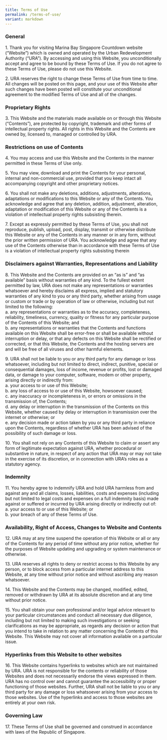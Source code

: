 ```yaml
---
title: Terms of Use
permalink: /terms-of-use/
variant: markdown
---
```

### **General**

1\. Thank you for visiting Marina Bay Singapore Countdown website (“Website”) which is owned and operated by the Urban Redevelopment Authority (“URA”). By accessing and using this Website, you unconditionally accept and agree to be bound by these Terms of Use. If you do not agree to these Terms of Use, please do not use this Website.

2\. URA reserves the right to change these Terms of Use from time to time. All changes will be posted on this page, and your use of this Website after such changes have been posted will constitute your unconditional agreement to the modified Terms of Use and all of the changes.

### **Proprietary Rights**

3\. This Website and the materials made available on or through this Website (“Contents”), are protected by copyright, trademark and other forms of intellectual property rights. All rights in this Website and the Contents are owned by, licensed to, managed or controlled by URA.

### **Restrictions on use of Contents**

4\. You may access and use this Website and the Contents in the manner permitted in these Terms of Use only.

5\. You may view, download and print the Contents for your personal, internal and non-commercial use, provided that you keep intact all accompanying copyright and other proprietary notices.

6\. You shall not make any deletions, additions, adjustments, alterations, adaptations or modifications to this Website or any of the Contents. You acknowledge and agree that any deletion, addition, adjustment, alteration, adaptation or modification of this Website or any of the Contents is a violation of intellectual property rights subsisting therein.

7\. Except as expressly permitted by these Terms of Use, you shall not reproduce, publish, upload, post, display, transmit or otherwise distribute this Website or any of the Contents in any manner or in any form, without the prior written permission of URA. You acknowledge and agree that any use of the Contents otherwise than in accordance with these Terms of Use is a violation of intellectual property rights subsisting therein

### **Disclaimers against Warranties, Representations and Liability**

8\. This Website and the Contents are provided on an “as is” and “as available” basis without warranties of any kind. To the fullest extent permitted by law, URA does not make any representations or warranties whatsoever and hereby disclaims all express, implied and statutory warranties of any kind to you or any third party, whether arising from usage or custom or trade or by operation of law or otherwise, including but not limited to the following:  
a. any representations or warranties as to the accuracy, completeness, reliability, timeliness, currency, quality or fitness for any particular purpose of the Contents of this Website; and  
b. any representations or warranties that the Contents and functions available on this Website shall be error-free or shall be available without interruption or delay, or that any defects on this Website shall be rectified or corrected, or that this Website, the Contents and the hosting servers are and will be free of all viruses and other harmful elements.

9\. URA shall not be liable to you or any third party for any damage or loss whatsoever, including but not limited to direct, indirect, punitive, special or consequential damages, loss of income, revenue or profits, lost or damaged data, or damage to your computer, software, modem or other property, arising directly or indirectly from:  
a. your access to or use of this Website;  
b. any loss of access to or use of this Website, howsoever caused;  
c. any inaccuracy or incompleteness in, or errors or omissions in the transmission of, the Contents;  
d. any delay or interruption in the transmission of the Contents on this Website, whether caused by delay or interruption in transmission over the internet or otherwise; or  
e. any decision made or action taken by you or any third party in reliance upon the Contents, regardless of whether URA has been advised of the possibility of such damage or loss.

10\. You shall not rely on any Contents of this Website to claim or assert any form of legitimate expectation against URA, whether procedural or substantive in nature, in respect of any action that URA may or may not take in the exercise of its discretion, or in connection with URA’s roles as a statutory agency.

### **Indemnity**

11\. You hereby agree to indemnify URA and hold URA harmless from and against any and all claims, losses, liabilities, costs and expenses (including but not limited to legal costs and expenses on a full indemnity basis) made against or suffered or incurred by URA arising directly or indirectly out of:  
a. your access to or use of this Website; or  
b. your breach of any of these Terms of Use.

### **Availability, Right of Access, Changes to Website and Contents**

12\. URA may at any time suspend the operation of this Website or all or any of the Contents for any period of time without any prior notice, whether for the purposes of Website updating and upgrading or system maintenance or otherwise.

13\. URA reserves all rights to deny or restrict access to this Website by any person, or to block access from a particular internet address to this Website, at any time without prior notice and without ascribing any reason whatsoever.

14\. This Website and the Contents may be changed, modified, edited, removed or withdrawn by URA at its absolute discretion and at any time without prior notice.

15\. You shall obtain your own professional and/or legal advice relevant to your particular circumstances and conduct all necessary due diligence, including but not limited to making such investigations or seeking clarifications as may be appropriate, as regards any decision or action that you intend to take in relation to any matter concerning the Contents of this Website. This Website may not cover all information available on a particular issue.

### **Hyperlinks from this Website to other websites**

16\. This Website contains hyperlinks to websites which are not maintained by URA. URA is not responsible for the contents or reliability of those Websites and does not necessarily endorse the views expressed in them. URA has no control over and cannot guarantee the accessibility or proper functioning of those websites. Further, URA shall not be liable to you or any third party for any damage or loss whatsoever arising from your access to those websites. Use of the hyperlinks and access to those websites are entirely at your own risk.

### **Governing Law**

17\. These Terms of Use shall be governed and construed in accordance with laws of the Republic of Singapore.